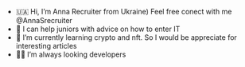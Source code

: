 - 🇺🇦 Hi, I’m Anna Recruiter from Ukraine) Feel free conect with me @AnnaSrecruiter
- 👀 I can help juniors with advice on how to enter IT
- 🌱 I’m currently learning crypto and nft. So I would be appreciate for interesting articles
- 💙💛 I’m always looking developers

<!---
Anetu/Anetu is a ✨ special ✨ repository because its `README.md` (this file) appears on your GitHub profile.
You can click the Preview link to take a look at your changes.
--->
